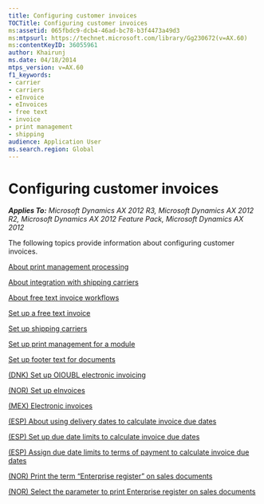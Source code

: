 ```yaml
---
title: Configuring customer invoices
TOCTitle: Configuring customer invoices
ms:assetid: 065fbdc9-dcb4-46ad-bc78-b3f4473a49d3
ms:mtpsurl: https://technet.microsoft.com/library/Gg230672(v=AX.60)
ms:contentKeyID: 36055961
author: Khairunj
ms.date: 04/18/2014
mtps_version: v=AX.60
f1_keywords:
- carrier
- carriers
- eInvoice
- eInvoices
- free text
- invoice
- print management
- shipping
audience: Application User
ms.search.region: Global
---
```


# Configuring customer invoices 


_**Applies To:** Microsoft Dynamics AX 2012 R3, Microsoft Dynamics AX 2012 R2, Microsoft Dynamics AX 2012 Feature Pack, Microsoft Dynamics AX 2012_

The following topics provide information about configuring customer invoices.

[About print management processing](about-print-management-processing.md)

[About integration with shipping carriers](about-integration-with-shipping-carriers.md)

[About free text invoice workflows](about-free-text-invoice-workflows.md)

[Set up a free text invoice](set-up-a-free-text-invoice.md)

[Set up shipping carriers](set-up-shipping-carriers.md)

[Set up print management for a module](set-up-print-management-for-a-module.md)

[Set up footer text for documents](set-up-footer-text-for-documents.md)

[(DNK) Set up OIOUBL electronic invoicing](dnk-set-up-oioubl-electronic-invoicing.md)

[(NOR) Set up eInvoices](nor-set-up-einvoices.md)

[(MEX) Electronic invoices](mex-electronic-invoices.md)

[(ESP) About using delivery dates to calculate invoice due dates](esp-about-using-delivery-dates-to-calculate-invoice-due-dates.md)

[(ESP) Set up due date limits to calculate invoice due dates](esp-set-up-due-date-limits-to-calculate-invoice-due-dates.md)

[(ESP) Assign due date limits to terms of payment to calculate invoice due dates](esp-assign-due-date-limits-to-terms-of-payment-to-calculate-invoice-due-dates.md)

[(NOR) Print the term “Enterprise register” on sales documents](nor-print-the-term-enterprise-register-on-sales-documents.md)

[(NOR) Select the parameter to print Enterprise register on sales documents](nor-select-the-parameter-to-print-enterprise-register-on-sales-documents.md)

  


